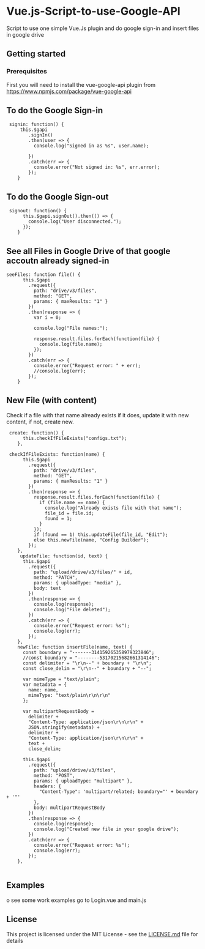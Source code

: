# Vue.js-Script-to-use-Google-API
Script to use one simple Vue.Js plugin and do google sign-in and insert files in google drive

## Getting started

### Prerequisites
First you will need to install the vue-google-api plugin from https://www.npmjs.com/package/vue-google-api 

## To do the Google Sign-in
```
 signin: function() {
     this.$gapi
        .signIn()
        .then(user => {
          console.log("Signed in as %s", user.name);
          
        })
        .catch(err => {
          console.error("Not signed in: %s", err.error);
        });
    }
```
## To do the Google Sign-out
```
 signout: function() {
      this.$gapi.signOut().then(() => {
        console.log("User disconnected.");
      });
    }
```
## See all Files in Google Drive of that google accoutn already signed-in
```
seeFiles: function file() {
      this.$gapi
        .request({
          path: "drive/v3/files",
          method: "GET",
          params: { maxResults: "1" }
        })
        .then(response => {
          var i = 0;

          console.log("File names:");

          response.result.files.forEach(function(file) {
            console.log(file.name);
          });
        })
        .catch(err => {
          console.error("Request error: " + err);
          //console.log(err);
        });
    }
```

## New File (with content)
Check if a file with that name already exists if it does, update it with new content, if not, create new.
```
 create: function() {
      this.checkIfFileExists("configs.txt");
    },
    
 checkIfFileExists: function(name) {
      this.$gapi
        .request({
          path: "drive/v3/files",
          method: "GET",
          params: { maxResults: "1" }
        })
        .then(response => {
          response.result.files.forEach(function(file) {
            if (file.name == name) {
              console.log("Already exists file with that name");
              file_id = file.id;
              found = 1;
            }
          });
          if (found == 1) this.updateFile(file_id, "Edit");
          else this.newFile(name, "Config Builder");
        });
    },
     updateFile: function(id, text) {
      this.$gapi
        .request({
          path: "upload/drive/v3/files/" + id,
          method: "PATCH",
          params: { uploadType: "media" },
          body: text
        })
        .then(response => {
          console.log(response);
          console.log("File deleted");
        })
        .catch(err => {
          console.error("Request error: %s");
          console.log(err);
        });
    },
    newFile: function insertFile(name, text) {
      const boundary = "-------314159265358979323846";
      //const boundary = "--------53170215682661314146";
      const delimiter = "\r\n--" + boundary + "\r\n";
      const close_delim = "\r\n--" + boundary + "--";

      var mimeType = "text/plain";
      var metadata = {
        name: name,
        mimeType: "text/plain\r\n\r\n"
      };

      var multipartRequestBody =
        delimiter +
        "Content-Type: application/json\r\n\r\n" +
        JSON.stringify(metadata) +
        delimiter +
        "Content-Type: application/json\r\n\r\n" +
        text +
        close_delim;

      this.$gapi
        .request({
          path: "upload/drive/v3/files",
          method: "POST",
          params: { uploadType: "multipart" },
          headers: {
            "Content-Type": 'multipart/related; boundary="' + boundary + '"'
          },
          body: multipartRequestBody
        })
        .then(response => {
          console.log(response);
          console.log("Created new file in your google drive");
        })
        .catch(err => {
          console.error("Request error: %s");
          console.log(err);
        });
    },
    
```

## Examples
o see some work examples go to Login.vue and main.js

## License

This project is licensed under the MIT License - see the [LICENSE.md](LICENSE.md) file for details
